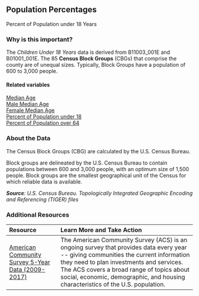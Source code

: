 ## Population Percentages
Percent of Population under 18 Years

### Why is this important?
The *Children Under 18 Years* data is derived from B11003_001E and B01001_001E. The 85 **Census Block Groups** (CBGs) that comprise the county are of unequal sizes. Typically, Block Groups have a population of 600 to 3,000 people.

#### Related variables
<a href="javascript:void(0)" onclick="model.metricId = 'm9'">Median Age</a>  
<a href="javascript:void(0)" onclick="model.metricId = 'm10'">Male Median Age</a>  
<a href="javascript:void(0)" onclick="model.metricId = 'm11'">Female Median Age</a>   
<a href="javascript:void(0)" onclick="model.metricId = 'm31'">Percent of Population under 18</a>   
<a href="javascript:void(0)" onclick="model.metricId = 'm32'">Percent of Population over 64</a>   

### About the Data
The Census Block Groups (CBG) are calculated by the U.S. Census Bureau.

Block groups are delineated by the U.S. Census Bureau to contain populations between 600 and 3,000 people, with an optimum size of 1,500 people. Block groups are the smallest geographical unit of the Census for which reliable data is available.

_**Source**: U.S. Census Bureau. Topologically Integrated Geographic Encoding and Referencing (TIGER) files_

### Additional Resources
|Resource | Learn More and Take Action | 
|:--- | :--- |
|[American Community Survey 5-Year Data (2009-2017)](https://www.census.gov/data/developers/data-sets/acs-5year.html)| The American Community Survey (ACS) is an ongoing survey that provides data every year -- giving communities the current information they need to plan investments and services. The ACS covers a broad range of topics about social, economic, demographic, and housing characteristics of the U.S. population.
